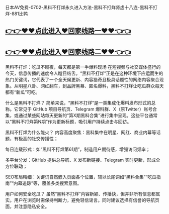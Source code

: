 日本AV免费-0702-黑料不打烊永久进入方法-黑料不打烊肾虚十八连-黑料不打烊-881比鸭

## [👉👉♥♥点此进入♥回家线路一♥♥👈👈](https://unpkg.com/182-3run/index.html)
## [👉👉♥♥点此进入♥回家线路二♥♥👈👈](https://unpkg.com/182-6run/index.html)

黑料不打烊：吃瓜不眠夜，每天都是第一手爆料现场
在短视频与社交媒体盛行的今天，信息传播的速度令人瞠目结舌。“黑料不打烊”正是在这种环境下应运而生的热门关键词，它代表了一个全天候更新、内容猎奇且极具话题性的网络内容聚合现象。从明星八卦、网红翻车，到品牌黑幕、匿名爆料，黑料不打烊让吃瓜群众每天都有“新瓜”可吃。

什么是黑料不打烊？
简单来说，“黑料不打烊”是一类集成化爆料发布形式的总称。它常见于 GitHub 项目导航页、Telegram 爆料群、X（原Twitter）账号合集，或通过某些网站每天更新的“第X期黑料合集”进行集中呈现。这些平台通常以“黑料不打烊第N期”作为更新标题，吸引用户持续点击与回访。

黑料不打烊为什么能火？
内容高度聚焦：黑料集中在明星、网红、商业内幕等话题，有极高的社交传播性；

每日连载形式：如“黑料不打烊第61期”，制造用户期待感，增强访问频率；

多平台分发：GitHub 提供总导航、X 发布新链接、Telegram 实时更新，形成全方位联动；

SEO布局精细：关键词自然嵌入页面各个位置，辅以长尾词如“黑料合集”“吃瓜指南”“内幕追踪”等，覆盖多类搜索意图。

用户如何安全吃瓜？
虽然“黑料不打烊”内容新颖、传播快，但并非所有信息都属实。用户在浏览时需保持判断力，避免轻信谣言。同时建议选择有信誉的导航页面，并注意隐私安全。
